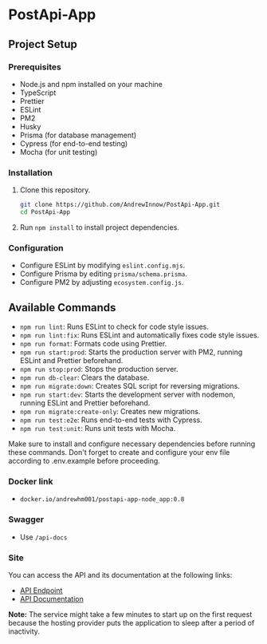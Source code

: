 # PostApi-App

## Project Setup

### Prerequisites

- Node.js and npm installed on your machine
- TypeScript
- Prettier
- ESLint
- PM2
- Husky
- Prisma (for database management)
- Cypress (for end-to-end testing)
- Mocha (for unit testing)

### Installation

1. Clone this repository.
   ```bash
   git clone https://github.com/AndrewInnow/PostApi-App.git
   cd PostApi-App
   ```
2. Run `npm install` to install project dependencies.

### Configuration

- Configure ESLint by modifying `eslint.config.mjs`.
- Configure Prisma by editing `prisma/schema.prisma`.
- Configure PM2 by adjusting `ecosystem.config.js`.

## Available Commands

- `npm run lint`: Runs ESLint to check for code style issues.
- `npm run lint:fix`: Runs ESLint and automatically fixes code style issues.
- `npm run format`: Formats code using Prettier.
- `npm run start:prod`: Starts the production server with PM2, running ESLint and Prettier beforehand.
- `npm run stop:prod`: Stops the production server.
- `npm run db-clear`: Clears the database.
- `npm run migrate:down`: Creates SQL script for reversing migrations.
- `npm run start:dev`: Starts the development server with nodemon, running ESLint and Prettier beforehand.
- `npm run migrate:create-only`: Creates new migrations.
- `npm run test:e2e`: Runs end-to-end tests with Cypress.
- `npm run test:unit`: Runs unit tests with Mocha.

Make sure to install and configure necessary dependencies before running these commands. Don't forget to create and configure your env file according to .env.example before proceeding.

### Docker link

- `docker.io/andrewhm001/postapi-app-node_app:0.8`

### Swagger

- Use `/api-docs`

### Site 

You can access the API and its documentation at the following links:

- [API Endpoint](https://postapi-app-node-app-0-1.onrender.com)
- [API Documentation](https://postapi-app-node-app-0-1.onrender.com/api-docs)

**Note:** The service might take a few minutes to start up on the first request because the hosting provider puts the application to sleep after a period of inactivity.